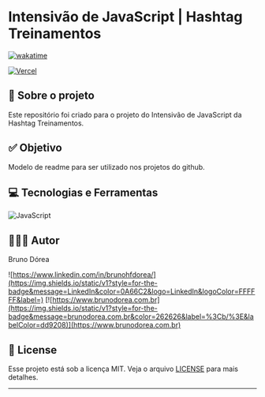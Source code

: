 # Intensivão de JavaScript | Hashtag Treinamentos

[![wakatime](https://wakatime.com/badge/user/68660678-6b86-4b78-98df-f5f41a37e1bc/project/b064695d-fa00-40ec-a1f8-ae0dbf72efdb.svg)](https://wakatime.com/badge/user/68660678-6b86-4b78-98df-f5f41a37e1bc/project/b064695d-fa00-40ec-a1f8-ae0dbf72efdb)

[![Vercel](https://img.shields.io/static/v1?style=for-the-badge&message=Vercel&color=000000&logo=Vercel&logoColor=FFFFFF&label=)](https://intensivao-js-hashtag.vercel.app/)

## 💼 Sobre o projeto

Este repositório foi criado para o projeto do Intensivão de JavaScript da Hashtag Treinamentos.

## ✅ Objetivo

Modelo de readme para ser utilizado nos projetos do github.

## 💻 Tecnologias e Ferramentas

![JavaScript](https://img.shields.io/static/v1?style=for-the-badge&message=JavaScript&color=222222&logo=JavaScript&logoColor=F7DF1E&label=)

## 👨🏽‍💻 Autor

Bruno Dórea

![https://www.linkedin.com/in/brunohfdorea/](https://img.shields.io/static/v1?style=for-the-badge&message=LinkedIn&color=0A66C2&logo=LinkedIn&logoColor=FFFFFF&label=)
[![https://www.brunodorea.com.br](https://img.shields.io/static/v1?style=for-the-badge&message=brunodorea.com.br&color=262626&label=%3Cb/%3E&labelColor=dd9208)](https://www.brunodorea.com.br)

## 📝 License

Esse projeto está sob a licença MIT. Veja o arquivo [LICENSE](LICENSE) para mais detalhes.

---
